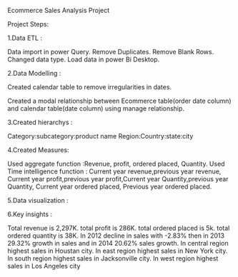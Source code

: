Ecommerce Sales Analysis Project

Project Steps:

1.Data ETL :

  Data import in power Query.
	Remove Duplicates.
  Remove Blank Rows.
  Changed data type.
  Load data in power Bi Desktop.
	
2.Data Modelling :

  Created calendar table to remove irregularities in dates.  
  
  Created a modal relationship between Ecommerce table(order date column) and calendar table(date column) using manage relationship.
	
3.Created hierarchys :

   Category:subcategory:product name
   Region:Country:state:city 
	 
4.Created Measures:

  Used aggregate function :Revenue, profit, ordered placed, Quantity.
	Used Time intelligence function : Current year revenue,previous year revenue, Current year profit,previous year profit,Current year Quantity,previous year Quantity,
  Current year ordered placed, Previous year ordered placed.
	
5.Data visualization :

6.Key insights :

  Total revenue is 2,297K. 
  total profit is 286K.
  total ordered placed is 5k.
  total ordered quantity is 38K.
  In 2012 decline in sales with -2.83% then in 2013 29.32% growth in sales and in 2014 20.62%  sales growth.
  In central region highest sales in Houstan city.
  In east region highest sales in New York city.
  In south region highest sales in Jacksonville city.
  In west region highest sales in Los Angeles city
